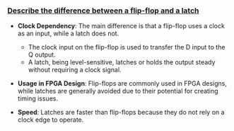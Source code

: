 ### [**Describe the difference between a flip-flop and a latch**](https://nandland.com/part-2-the-interview/#26dc0b8b91615542c)

- **Clock Dependency**: The main difference is that a flip-flop uses a clock as an input, while a latch does not.  
  - The clock input on the flip-flop is used to transfer the D input to the Q output.  
  - A latch, being level-sensitive, latches or holds the output steady without requiring a clock signal.

- **Usage in FPGA Design**: Flip-flops are commonly used in FPGA designs, while latches are generally avoided due to their potential for creating timing issues.

- **Speed**: Latches are faster than flip-flops because they do not rely on a clock edge to operate.
